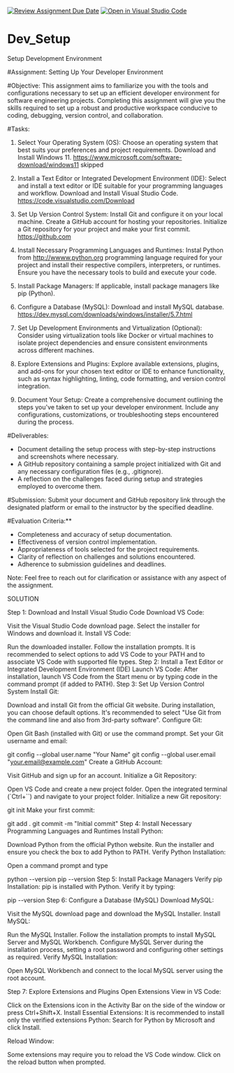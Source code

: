 [![Review Assignment Due Date](https://classroom.github.com/assets/deadline-readme-button-22041afd0340ce965d47ae6ef1cefeee28c7c493a6346c4f15d667ab976d596c.svg)](https://classroom.github.com/a/vbnbTt5m)
[![Open in Visual Studio Code](https://classroom.github.com/assets/open-in-vscode-2e0aaae1b6195c2367325f4f02e2d04e9abb55f0b24a779b69b11b9e10269abc.svg)](https://classroom.github.com/online_ide?assignment_repo_id=15295599&assignment_repo_type=AssignmentRepo)
# Dev_Setup
Setup Development Environment

#Assignment: Setting Up Your Developer Environment

#Objective:
This assignment aims to familiarize you with the tools and configurations necessary to set up an efficient developer environment for software engineering projects. Completing this assignment will give you the skills required to set up a robust and productive workspace conducive to coding, debugging, version control, and collaboration.

#Tasks:

1. Select Your Operating System (OS):
   Choose an operating system that best suits your preferences and project requirements. Download and Install Windows 11. https://www.microsoft.com/software-download/windows11
   skipped

2. Install a Text Editor or Integrated Development Environment (IDE):
   Select and install a text editor or IDE suitable for your programming languages and workflow. Download and Install Visual Studio Code. https://code.visualstudio.com/Download
3. Set Up Version Control System:
   Install Git and configure it on your local machine. Create a GitHub account for hosting your repositories. Initialize a Git repository for your project and make your first commit. https://github.com

4. Install Necessary Programming Languages and Runtimes:
  Instal Python from http://wwww.python.org programming language required for your project and install their respective compilers, interpreters, or runtimes. Ensure you have the necessary tools to build and execute your code.

5. Install Package Managers:
   If applicable, install package managers like pip (Python).

6. Configure a Database (MySQL):
   Download and install MySQL database. https://dev.mysql.com/downloads/windows/installer/5.7.html

7. Set Up Development Environments and Virtualization (Optional):
   Consider using virtualization tools like Docker or virtual machines to isolate project dependencies and ensure consistent environments across different machines.

8. Explore Extensions and Plugins:
   Explore available extensions, plugins, and add-ons for your chosen text editor or IDE to enhance functionality, such as syntax highlighting, linting, code formatting, and version control integration.

9. Document Your Setup:
    Create a comprehensive document outlining the steps you've taken to set up your developer environment. Include any configurations, customizations, or troubleshooting steps encountered during the process. 

#Deliverables:
- Document detailing the setup process with step-by-step instructions and screenshots where necessary.
- A GitHub repository containing a sample project initialized with Git and any necessary configuration files (e.g., .gitignore).
- A reflection on the challenges faced during setup and strategies employed to overcome them.

#Submission:
Submit your document and GitHub repository link through the designated platform or email to the instructor by the specified deadline.

#Evaluation Criteria:**
- Completeness and accuracy of setup documentation.
- Effectiveness of version control implementation.
- Appropriateness of tools selected for the project requirements.
- Clarity of reflection on challenges and solutions encountered.
- Adherence to submission guidelines and deadlines.

Note: Feel free to reach out for clarification or assistance with any aspect of the assignment.

SOLUTION

Step 1: Download and Install Visual Studio Code
Download VS Code:

Visit the Visual Studio Code download page.
Select the installer for Windows and download it.
Install VS Code:

Run the downloaded installer.
Follow the installation prompts. It is recommended to select options to add VS Code to your PATH and to associate VS Code with supported file types.
Step 2: Install a Text Editor or Integrated Development Environment (IDE)
Launch VS Code:
After installation, launch VS Code from the Start menu or by typing code in the command prompt (if added to PATH).
Step 3: Set Up Version Control System
Install Git:

Download and install Git from the official Git website.
During installation, you can choose default options. It's recommended to select "Use Git from the command line and also from 3rd-party software".
Configure Git:

Open Git Bash (installed with Git) or use the command prompt.
Set your Git username and email:

git config --global user.name "Your Name"
git config --global user.email "your.email@example.com"
Create a GitHub Account:

Visit GitHub and sign up for an account.
Initialize a Git Repository:

Open VS Code and create a new project folder.
Open the integrated terminal (`Ctrl+``) and navigate to your project folder.
Initialize a new Git repository:

git init
Make your first commit:

git add .
git commit -m "Initial commit"
Step 4: Install Necessary Programming Languages and Runtimes
Install Python:

Download Python from the official Python website.
Run the installer and ensure you check the box to add Python to PATH.
Verify Python Installation:

Open a command prompt and type

python --version
pip --version
Step 5: Install Package Managers
Verify pip Installation:
pip is installed with Python. Verify it by typing:

pip --version
Step 6: Configure a Database (MySQL)
Download MySQL:

Visit the MySQL download page and download the MySQL Installer.
Install MySQL:

Run the MySQL Installer.
Follow the installation prompts to install MySQL Server and MySQL Workbench.
Configure MySQL Server during the installation process, setting a root password and configuring other settings as required.
Verify MySQL Installation:

Open MySQL Workbench and connect to the local MySQL server using the root account.

Step 7: Explore Extensions and Plugins
Open Extensions View in VS Code:

Click on the Extensions icon in the Activity Bar on the side of the window or press Ctrl+Shift+X.
Install Essential Extensions:
It is recommended to install only the verified extensions
Python: Search for Python by Microsoft and click Install.

Reload Window:

Some extensions may require you to reload the VS Code window. Click on the reload button when prompted.

